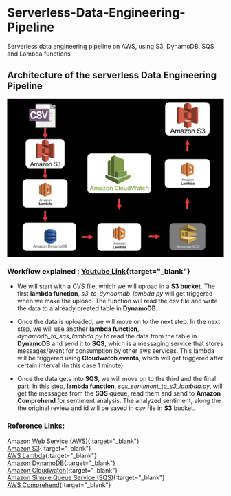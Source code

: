 # Serverless-Data-Engineering-Pipeline
Serverless data engineering pipeline on AWS, using S3, DynamoDB, SQS and Lambda functions

## Architecture of the serverless Data Engineering Pipeline

<img src="Data_engineering_architecture.png"
     alt="Markdown Monster icon"
     width="800"
     align="center"
     style="float: center; margin-right: 10px;" />


### Workflow explained :  [Youtube Link](){:target="_blank"}

* We will start with a CVS file, which we will upload in a **S3 bucket**. The first **lambda function**, *s3_to_dynaomdb_lambda.py*  will get triggered when we make the upload. The function will read the csv file and write the data to a already created table in **DynamoDB**.

* Once the data is uploaded, we will move on to the next step. In the next step, we will use another **lambda function**, *dynamodb_to_sqs_lambda.py* to read the data from the table in **DynamoDB** and send it to **SQS**, which is a messaging service that stores messages/event for consumption by other aws services. This lambda will be triggered using **Cloudwatch events**, which will get triggered after certain interval (In this case 1 minute). 

* Once the data gets into **SQS**, we will move on to the third and the final part. In this step, **lambda function**, *sqs_sentiment_to_s3_lambda.py*, will get the messages from the **SQS** queue, read them and send to **Amazon Comprehend** for sentiment analysis. The analyzed sentiment, along the the original review and id will be saved in csv file in **S3** bucket. 

### Reference Links: 

[Amazon Web Service (AWS)](https://aws.amazon.com){:target="_blank"}    
[Amazon S3](https://aws.amazon.com/s3/){:target="_blank"}   
[AWS Lambda](https://aws.amazon.com/lambda/){:target="_blank"}    
[Amazon DynamoDB](https://aws.amazon.com/dynamodb/){:target="_blank"}    
[Amazon Cloudwatch](https://aws.amazon.com/cloudwatch/){:target="_blank"}    
[Amazon Simple Queue Service (SQS)](https://aws.amazon.com/sqs/){:target="_blank"}   
[AWS Comprehend](https://aws.amazon.com/comprehend/){:target="_blank"}       
